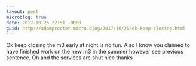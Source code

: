 ```yaml
---
layout: post
microblog: true
date: 2017-10-25 22:51 -0000
guid: http://adamprocter.micro.blog/2017/10/25/ok-keep-closing.html
---
```

Ok keep closing the m3 early at night is no fun. Also I know you claimed to have finished work on the new m3 in the summer however see previous sentence. Oh and the services are shut nice thanks 
